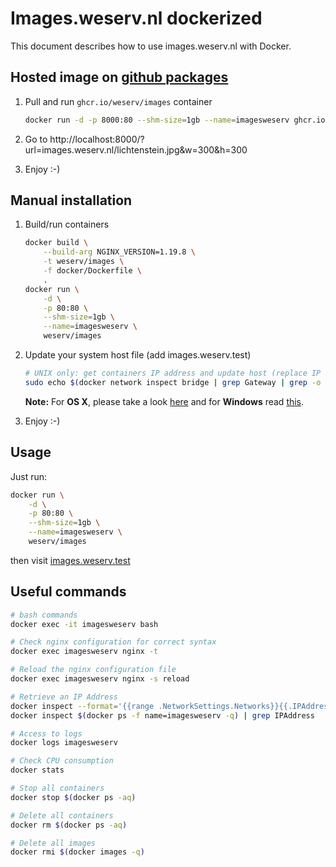 # Images.weserv.nl dockerized

This document describes how to use images.weserv.nl with Docker.

## Hosted image on [github packages](https://github.com/orgs/weserv/packages/container/package/images)

1. Pull and run `ghcr.io/weserv/images` container

    ```bash
    docker run -d -p 8000:80 --shm-size=1gb --name=imagesweserv ghcr.io/weserv/images:5.x
    ```

2. Go to http://localhost:8000/?url=images.weserv.nl/lichtenstein.jpg&w=300&h=300

3. Enjoy :-)

## Manual installation

1. Build/run containers

    ```bash
    docker build \
        --build-arg NGINX_VERSION=1.19.8 \
        -t weserv/images \
        -f docker/Dockerfile \
        .
    docker run \
        -d \
        -p 80:80 \
        --shm-size=1gb \
        --name=imagesweserv \
        weserv/images
    ```

2. Update your system host file (add images.weserv.test)

    ```bash
    # UNIX only: get containers IP address and update host (replace IP according to your configuration) (on Windows, edit C:\Windows\System32\drivers\etc\hosts)
    sudo echo $(docker network inspect bridge | grep Gateway | grep -o -E '[0-9\.]+') "images.weserv.test" >> /etc/hosts
    ```

    **Note:** For **OS X**, please take a look [here](https://docs.docker.com/docker-for-mac/networking/) and for **Windows** read [this](https://docs.docker.com/docker-for-windows/networking/).

3. Enjoy :-)

## Usage

Just run:
```bash
docker run \
    -d \
    -p 80:80 \
    --shm-size=1gb \
    --name=imagesweserv \
    weserv/images
```
then visit [images.weserv.test](http://images.weserv.test)

## Useful commands

```bash
# bash commands
docker exec -it imagesweserv bash

# Check nginx configuration for correct syntax
docker exec imagesweserv nginx -t

# Reload the nginx configuration file
docker exec imagesweserv nginx -s reload

# Retrieve an IP Address
docker inspect --format='{{range .NetworkSettings.Networks}}{{.IPAddress}}{{end}}' $(docker ps -f name=imagesweserv -q)
docker inspect $(docker ps -f name=imagesweserv -q) | grep IPAddress

# Access to logs
docker logs imagesweserv

# Check CPU consumption
docker stats

# Stop all containers
docker stop $(docker ps -aq)

# Delete all containers
docker rm $(docker ps -aq)

# Delete all images
docker rmi $(docker images -q)
```
